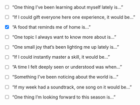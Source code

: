 - [ ] “One thing I’ve been learning about myself lately is…”
    
- [ ] “If I could gift everyone here one experience, it would be…”
    
- [x] “A food that reminds me of home is…”
    
- [ ] “One topic I always want to know more about is…”
    
- [ ] “One small joy that’s been lighting me up lately is…”
    
- [ ] “If I could instantly master a skill, it would be…”
    
- [ ] “A time I felt deeply seen or understood was when…”
    
- [ ] “Something I’ve been noticing about the world is…”
    
- [ ] “If my week had a soundtrack, one song on it would be…”
    
- [ ] “One thing I’m looking forward to this season is…”








